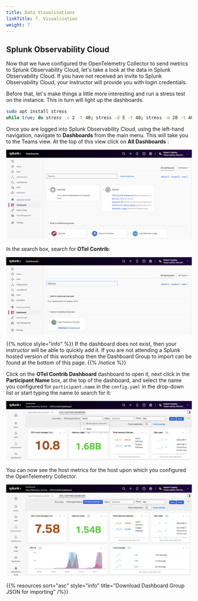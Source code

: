 ```yaml
---
title: Data Visualisations
linkTitle: 7. Visualisation
weight: 7
---
```


## Splunk Observability Cloud

Now that we have configured the OpenTelemetry Collector to send metrics to Splunk Observability Cloud, let's take a look at the data in Splunk Observability Cloud. If you have not received an invite to Splunk Observability Cloud, your instructor will provide you with login credentials.

Before that, let's make things a little more interesting and run a stress test on the instance. This in turn will light up the dashboards.

``` bash
sudo apt install stress
while true; do stress -c 2 -t 40; stress -d 5 -t 40; stress -m 20 -t 40; done
```

Once you are logged into Splunk Observability Cloud, using the left-hand navigation, navigate to **Dashboards** from the main menu. This will take you to the Teams view. At the top of this view click on **All Dashboards** :

![menu-dashboards](../images/menu-dashboards.png)

In the search box, search for **OTel Contrib**:

![search-dashboards](../images/search-dashboards.png)

{{% notice style="info" %}}
If the dashboard does not exist, then your instructor will be able to quickly add it. If you are not attending a Splunk hosted version of this workshop then the Dashboard Group to import can be found at the bottom of this page.
{{% /notice %}}

Click on the **OTel Contrib Dashboard** dashboard to open it, next click in the **Participant Name** box, at the top of the dashboard, and select the name you configured for `participant.name` in the `config.yaml` in the drop-down list or start typing the name to search for it:

![select-conf-attendee-name](../images/select-participant-name.png)

You can now see the host metrics for the host upon which you configured the OpenTelemetry Collector.

![participant-dashboard](../images/participant-dashboard.png)

{{% resources sort="asc" style="info" title="Download Dashboard  Group JSON for importing" /%}}
